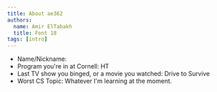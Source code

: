 ```yaml
---
title: About ae362
authors:
  name: Amir ElTabakh
  title: Font 18
tags: [intro]
---
```


- Name/Nickname:
- Program you're in at Cornell: HT
- Last TV show you binged, or a movie you watched: Drive to Survive
- Worst CS Topic: Whatever I'm learning at the moment.
